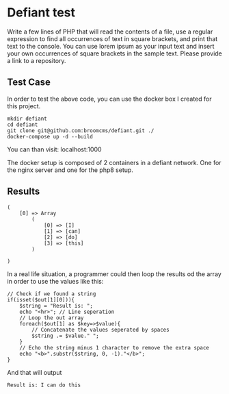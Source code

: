 # Defiant test

Write a few lines of PHP that will read the contents of a file, use a regular expression to find all occurrences of text in square brackets, and print that text to the console. You can use lorem ipsum as your input text and insert your own occurrences of square brackets in the sample text. Please provide a link to a repository.
## Test Case

In order to test the above code, you can use the docker box I created for this project.

    mkdir defiant
    cd defiant
    git clone git@github.com:broomcms/defiant.git ./
    docker-compose up -d --build

You can than visit:
localhost:1000

The docker setup is composed of 2 containers in a defiant network. One for the nginx server and one for the php8 setup.

## Results

    (
        [0] => Array
            (
                [0] => [I]
                [1] => [can]
                [2] => [do]
                [3] => [this]
            )

    )

In a real life situation, a programmer could then loop the results od the array in order to use the values like this:

    // Check if we found a string
    if(isset($out[1][0])){
        $string = "Result is: ";
        echo "<hr>"; // Line seperation
        // Loop the out array
        foreach($out[1] as $key=>$value){
            // Concatenate the values seperated by spaces
            $string .= $value." ";
        }
        // Echo the string minus 1 character to remove the extra space
        echo "<b>".substr($string, 0, -1)."</b>";
    }

And that will output

    Result is: I can do this